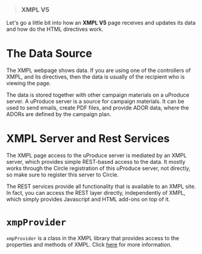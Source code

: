 >### XMPL V5

Let's go a little bit into how an **XMPL V5** page receives and updates its data and how do the HTML directives work.

# The Data Source
The XMPL webpage shows data. If you are using one of the controllers of XMPL, and its directives, then the data is usually of the recipient who is viewing the page.

The data is stored together with other campaign materials on a uProduce server. A uProduce server is a source for campaign materials. It can be used to send emails, create PDF files, and provide ADOR data, where the ADORs are defined by the campaign plan.

# XMPL Server and Rest Services

The XMPL page access to the uProduce server is mediated by an XMPL server, which provides simple REST-based access to the data. It mostly works through the Circle registration of this uProduce server, not directly, so make sure to register this server to Circle.

The REST services provide all functionality that is available to an XMPL site. In fact, you can access the REST layer directly, independently of XMPL, which simply provides Javascript and HTML add-ons on top of it.

# `xmpProvider`
`xmpProvider` is a class in the XMPL library that provides access to the properties and methods of XMPL.
Click [here](https://github.com/XMPieLab/XMPL-V5/wiki/XmpProvider) for more information.

